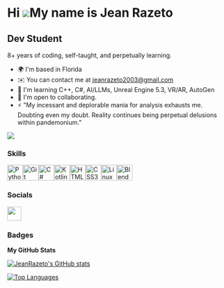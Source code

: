 Hi ![](https://user-images.githubusercontent.com/18350557/176309783-0785949b-9127-417c-8b55-ab5a4333674e.gif)My name is Jean Razeto
===================================================================================================================================

Dev Student
-----------

8+ years of coding, self-taught, and perpetually learning.

*   🌍  I'm based in Florida
*   ✉️  You can contact me at [jeanrazeto2003@gmail.com](mailto:jeanrazeto2003@gmail.com)
*   🧠  I'm learning C++, C#, AI/LLMs, Unreal Engine 5.3, VR/AR, AutoGen
*   🤝  I'm open to collaborating.
*   ⚡  "My incessant and deplorable mania for analysis exhausts me. Doubting even my doubt. Reality continues being perpetual delusions within pandemonium."

<a href="https://www.github.com/JeanRazeto" target="_blank" rel="noreferrer"><img
                  src="https://img.shields.io/github/followers/JeanRazeto?logo=github&style=for-the-badge&color=444e59&labelColor=1c1917" /></a>

### Skills 
<p align="left">
<a href="https://www.python.org/" target="_blank" rel="noreferrer"><img src="https://raw.githubusercontent.com/danielcranney/readme-generator/main/public/icons/skills/python-colored.svg" width="36" height="36" alt="Python" /></a><a href="https://git-scm.com/" target="_blank" rel="noreferrer"><img src="https://raw.githubusercontent.com/danielcranney/readme-generator/main/public/icons/skills/git-colored.svg" width="36" height="36" alt="Git" /></a><a href="https://docs.microsoft.com/en-us/dotnet/csharp/" target="_blank" rel="noreferrer"><img src="https://raw.githubusercontent.com/danielcranney/readme-generator/main/public/icons/skills/csharp-colored.svg" width="36" height="36" alt="C#" /></a><a href="https://kotlinlang.org/" target="_blank" rel="noreferrer"><img src="https://raw.githubusercontent.com/danielcranney/readme-generator/main/public/icons/skills/kotlin-colored.svg" width="36" height="36" alt="Kotlin" /></a><a href="https://developer.mozilla.org/en-US/docs/Glossary/HTML5" target="_blank" rel="noreferrer"><img src="https://raw.githubusercontent.com/danielcranney/readme-generator/main/public/icons/skills/html5-colored.svg" width="36" height="36" alt="HTML5" /></a><a href="https://www.w3.org/TR/CSS/#css" target="_blank" rel="noreferrer"><img src="https://raw.githubusercontent.com/danielcranney/readme-generator/main/public/icons/skills/css3-colored.svg" width="36" height="36" alt="CSS3" /></a><a href="https://www.linux.org" target="_blank" rel="noreferrer"><img src="https://raw.githubusercontent.com/danielcranney/readme-generator/main/public/icons/skills/linux-colored.svg" width="36" height="36" alt="Linux" /></a><a href="https://www.blender.org/" target="_blank" rel="noreferrer"><img src="https://raw.githubusercontent.com/danielcranney/readme-generator/main/public/icons/skills/blender-colored.svg" width="36" height="36" alt="Blender" /></a>
                    </p>
                    
### Socials
                  
<p align="left"> <a href="https://www.github.com/JeanRazeto" target="_blank" rel="noreferrer"> <picture> <source media="(prefers-color-scheme: dark)" srcset="https://raw.githubusercontent.com/danielcranney/readme-generator/main/public/icons/socials/github-dark.svg" /> <source media="(prefers-color-scheme: light)" srcset="https://raw.githubusercontent.com/danielcranney/readme-generator/main/public/icons/socials/github.svg" /> <img src="https://raw.githubusercontent.com/danielcranney/readme-generator/main/public/icons/socials/github.svg" width="32" height="32" /> </picture> </a></p>

### Badges

<b>My GitHub Stats</b>

<a href="http://www.github.com/JeanRazeto"><img src="https://github-readme-stats.vercel.app/api?username=JeanRazeto&show_icons=true&hide=&count_private=true&title_color=6366f1&text_color=64748b&icon_color=444e59&bg_color=1c1917&hide_border=true&show_icons=true" alt="JeanRazeto's GitHub stats" /></a>

<a href="https://github.com/JeanRazeto" align="left"><img src="https://github-readme-stats.vercel.app/api/top-langs/?username=JeanRazeto&langs_count=10&title_color=6366f1&text_color=64748b&icon_color=444e59&bg_color=1c1917&hide_border=true&locale=en&custom_title=Top%20%Languages" alt="Top Languages" /></a>
